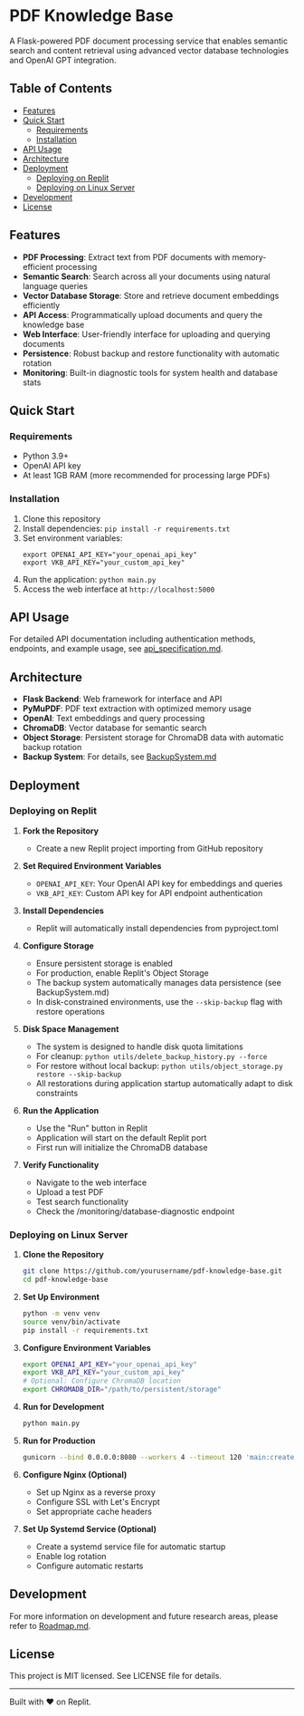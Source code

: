 # PDF Knowledge Base

A Flask-powered PDF document processing service that enables semantic search and content retrieval using advanced vector database technologies and OpenAI GPT integration.

## Table of Contents

- [Features](#features)
- [Quick Start](#quick-start)
  - [Requirements](#requirements)
  - [Installation](#installation)
- [API Usage](#api-usage)
- [Architecture](#architecture)
- [Deployment](#deployment)
  - [Deploying on Replit](#deploying-on-replit)
  - [Deploying on Linux Server](#deploying-on-linux-server)
- [Development](#development)
- [License](#license)

## Features

- **PDF Processing**: Extract text from PDF documents with memory-efficient processing
- **Semantic Search**: Search across all your documents using natural language queries
- **Vector Database Storage**: Store and retrieve document embeddings efficiently
- **API Access**: Programmatically upload documents and query the knowledge base
- **Web Interface**: User-friendly interface for uploading and querying documents
- **Persistence**: Robust backup and restore functionality with automatic rotation
- **Monitoring**: Built-in diagnostic tools for system health and database stats

## Quick Start

### Requirements

- Python 3.9+
- OpenAI API key
- At least 1GB RAM (more recommended for processing large PDFs)

### Installation

1. Clone this repository
2. Install dependencies: `pip install -r requirements.txt`
3. Set environment variables:
   ```
   export OPENAI_API_KEY="your_openai_api_key"
   export VKB_API_KEY="your_custom_api_key"
   ```
4. Run the application: `python main.py`
5. Access the web interface at `http://localhost:5000`

## API Usage

For detailed API documentation including authentication methods, endpoints, and example usage, see [api_specification.md](api_specification.md).

## Architecture

- **Flask Backend**: Web framework for interface and API
- **PyMuPDF**: PDF text extraction with optimized memory usage
- **OpenAI**: Text embeddings and query processing
- **ChromaDB**: Vector database for semantic search
- **Object Storage**: Persistent storage for ChromaDB data with automatic backup rotation
- **Backup System**: For details, see [BackupSystem.md](BackupSystem.md)

## Deployment

### Deploying on Replit

1. **Fork the Repository**
   - Create a new Replit project importing from GitHub repository

2. **Set Required Environment Variables**
   - `OPENAI_API_KEY`: Your OpenAI API key for embeddings and queries
   - `VKB_API_KEY`: Custom API key for API endpoint authentication

3. **Install Dependencies**
   - Replit will automatically install dependencies from pyproject.toml

4. **Configure Storage**
   - Ensure persistent storage is enabled
   - For production, enable Replit's Object Storage
   - The backup system automatically manages data persistence (see BackupSystem.md)
   - In disk-constrained environments, use the `--skip-backup` flag with restore operations

5. **Disk Space Management**
   - The system is designed to handle disk quota limitations
   - For cleanup: `python utils/delete_backup_history.py --force`
   - For restore without local backup: `python utils/object_storage.py restore --skip-backup`
   - All restorations during application startup automatically adapt to disk constraints

6. **Run the Application**
   - Use the "Run" button in Replit
   - Application will start on the default Replit port
   - First run will initialize the ChromaDB database

7. **Verify Functionality**
   - Navigate to the web interface
   - Upload a test PDF
   - Test search functionality
   - Check the /monitoring/database-diagnostic endpoint

### Deploying on Linux Server

1. **Clone the Repository**
   ```bash
   git clone https://github.com/yourusername/pdf-knowledge-base.git
   cd pdf-knowledge-base
   ```

2. **Set Up Environment**
   ```bash
   python -m venv venv
   source venv/bin/activate
   pip install -r requirements.txt
   ```

3. **Configure Environment Variables**
   ```bash
   export OPENAI_API_KEY="your_openai_api_key"
   export VKB_API_KEY="your_custom_api_key"
   # Optional: Configure ChromaDB location
   export CHROMADB_DIR="/path/to/persistent/storage"
   ```

4. **Run for Development**
   ```bash
   python main.py
   ```

5. **Run for Production**
   ```bash
   gunicorn --bind 0.0.0.0:8080 --workers 4 --timeout 120 'main:create_app()'
   ```

6. **Configure Nginx (Optional)**
   - Set up Nginx as a reverse proxy
   - Configure SSL with Let's Encrypt
   - Set appropriate cache headers

7. **Set Up Systemd Service (Optional)**
   - Create a systemd service file for automatic startup
   - Enable log rotation
   - Configure automatic restarts

## Development

For more information on development and future research areas, please refer to [Roadmap.md](Roadmap.md).

## License

This project is MIT licensed. See LICENSE file for details.

---

Built with ❤️ on Replit.
